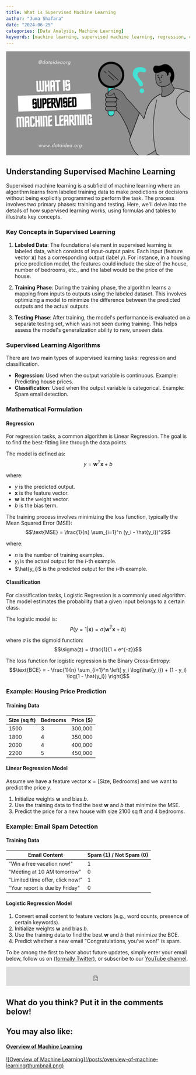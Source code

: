 ```yaml
---
title: What is Supervised Machine Learning
author: "Juma Shafara"
date: "2024-06-25"
categories: [Data Analysis, Machine Learning]
keywords: [machine learning, supervised machine learning, regression, classification, linear regression model, data, data science, artificial intelligence] 
---
```


![Photo by DATAIDEA](thumbnail.png)


## Understanding Supervised Machine Learning

Supervised machine learning is a subfield of machine learning where an algorithm learns from labeled training data to make predictions or decisions without being explicitly programmed to perform the task. The process involves two primary phases: training and testing. Here, we'll delve into the details of how supervised learning works, using formulas and tables to illustrate key concepts.

### Key Concepts in Supervised Learning

1. **Labeled Data**: The foundational element in supervised learning is labeled data, which consists of input-output pairs. Each input (feature vector $\mathbf{x}$) has a corresponding output (label $y$). For instance, in a housing price prediction model, the features could include the size of the house, number of bedrooms, etc., and the label would be the price of the house.

2. **Training Phase**: During the training phase, the algorithm learns a mapping from inputs to outputs using the labeled dataset. This involves optimizing a model to minimize the difference between the predicted outputs and the actual outputs.

3. **Testing Phase**: After training, the model's performance is evaluated on a separate testing set, which was not seen during training. This helps assess the model's generalization ability to new, unseen data.

### Supervised Learning Algorithms

There are two main types of supervised learning tasks: regression and classification.

- **Regression**: Used when the output variable is continuous. Example: Predicting house prices.
- **Classification**: Used when the output variable is categorical. Example: Spam email detection.

### Mathematical Formulation

#### Regression

For regression tasks, a common algorithm is Linear Regression. The goal is to find the best-fitting line through the data points.

The model is defined as:
$$y = \mathbf{w}^T \mathbf{x} + b$$

where:
- $y$ is the predicted output.
- $\mathbf{x}$ is the feature vector.
- $\mathbf{w}$ is the weight vector.
- $b$ is the bias term.

The training process involves minimizing the loss function, typically the Mean Squared Error (MSE):
$$\text{MSE} = \frac{1}{n} \sum_{i=1}^n (y_i - \hat{y_i})^2$$

where:
- $n$ is the number of training examples.
- $y_i$ is the actual output for the $i$-th example.
- $\hat{y_i}$ is the predicted output for the $i$-th example.

#### Classification

For classification tasks, Logistic Regression is a commonly used algorithm. The model estimates the probability that a given input belongs to a certain class.

The logistic model is:
$$P(y=1|\mathbf{x}) = \sigma(\mathbf{w}^T \mathbf{x} + b)$$

where $\sigma$ is the sigmoid function:
$$\sigma(z) = \frac{1}{1 + e^{-z}}$$

The loss function for logistic regression is the Binary Cross-Entropy:
$$\text{BCE} = - \frac{1}{n} \sum_{i=1}^n \left[ y_i \log(\hat{y_i}) + (1 - y_i) \log(1 - \hat{y_i}) \right]$$

### Example: Housing Price Prediction

#### Training Data

| Size (sq ft) | Bedrooms | Price ($) |
|--------------|----------|-----------|
| 1500         | 3        | 300,000   |
| 1800         | 4        | 350,000   |
| 2000         | 4        | 400,000   |
| 2200         | 5        | 450,000   |

#### Linear Regression Model

Assume we have a feature vector $\mathbf{x} = [\text{Size, Bedrooms}]$ and we want to predict the price $y$.

1. Initialize weights $\mathbf{w}$ and bias $b$.
2. Use the training data to find the best $\mathbf{w}$ and $b$ that minimize the MSE.
3. Predict the price for a new house with size 2100 sq ft and 4 bedrooms.

### Example: Email Spam Detection

#### Training Data

| Email Content                           | Spam (1) / Not Spam (0) |
|-----------------------------------------|-------------------------|
| "Win a free vacation now!"              | 1                       |
| "Meeting at 10 AM tomorrow"             | 0                       |
| "Limited time offer, click now!"        | 1                       |
| "Your report is due by Friday"          | 0                       |

#### Logistic Regression Model

1. Convert email content to feature vectors (e.g., word counts, presence of certain keywords).
2. Initialize weights $\mathbf{w}$ and bias $b$.
3. Use the training data to find the best $\mathbf{w}$ and $b$ that minimize the BCE.
4. Predict whether a new email "Congratulations, you've won!" is spam.

<p class=pb-1>
To be among the first to hear about future updates, simply enter your email below, follow us on <a href="https://x.com/dataideaorg"><i class="bi bi-twitter-x"></i>
 (formally Twitter)</a>, or subscribe to our <a href="https://www.youtube.com/@dataideaorg"><i class="bi bi-youtube"></i> YouTube channel</a>.
</p>
<iframe src="https://embeds.beehiiv.com/5fc7c425-9c7e-4e08-a514-ad6c22beee74?slim=true" data-test-id="beehiiv-embed" height="52" frameborder="0" scrolling="no" style="margin: 0; border-radius: 0px !important; background-color: transparent; width: 100%;" ></iframe>


## What do you think? Put it in the comments below!

<script src="https://utteranc.es/client.js"
        repo="dataideaorg/dataidea-blog"
        issue-term="pathname"
        theme="github-light"
        crossorigin="anonymous"
        async>
</script>

<div class="p-3">
<h2>You may also like:</h2>
<a href="/posts/overview-of-machine-learning/">
<h4>Overview of Machine Learning</h4>
![Overview of Machine Learning](/posts/overview-of-machine-learning/thumbnail.png)
</a>
</div>

<script async src="https://pagead2.googlesyndication.com/pagead/js/adsbygoogle.js?client=ca-pub-8076040302380238"
     crossorigin="anonymous"></script>
<!-- inline_horizontal -->
<ins class="adsbygoogle"
     style="display:block"
     data-ad-client="ca-pub-8076040302380238"
     data-ad-slot="9021194372"
     data-ad-format="auto"
     data-full-width-responsive="true"></ins>
<script>
     (adsbygoogle = window.adsbygoogle || []).push({});
</script>
